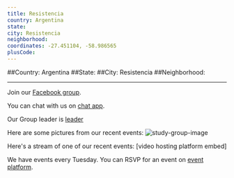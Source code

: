 ```yaml
---
title: Resistencia
country: Argentina
state: 
city: Resistencia
neighborhood: 
coordinates: -27.451104, -58.986565
plusCode:
---
```


##Country: Argentina
##State: 
##City: Resistencia
##Neighborhood: 
*****
Join our [Facebook group](https://www.facebook.com/groups/free.code.camp.resistencia).

You can chat with us on [chat app]().

Our Group leader is [leader]()

Here are some pictures from our recent events:
![study-group-image]()

Here's a stream of one of our recent events:
[video hosting platform embed]

We have events every Tuesday. You can RSVP for an event on [event platform]().
